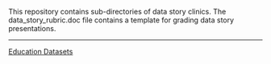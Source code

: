 This repository contains sub-directories of data story clinics.  The data_story_rubric.doc file contains a template for grading data story presentations.

-------------------------------------------------------------------------------
[Education Datasets](https://nces.ed.gov/ccd/)
